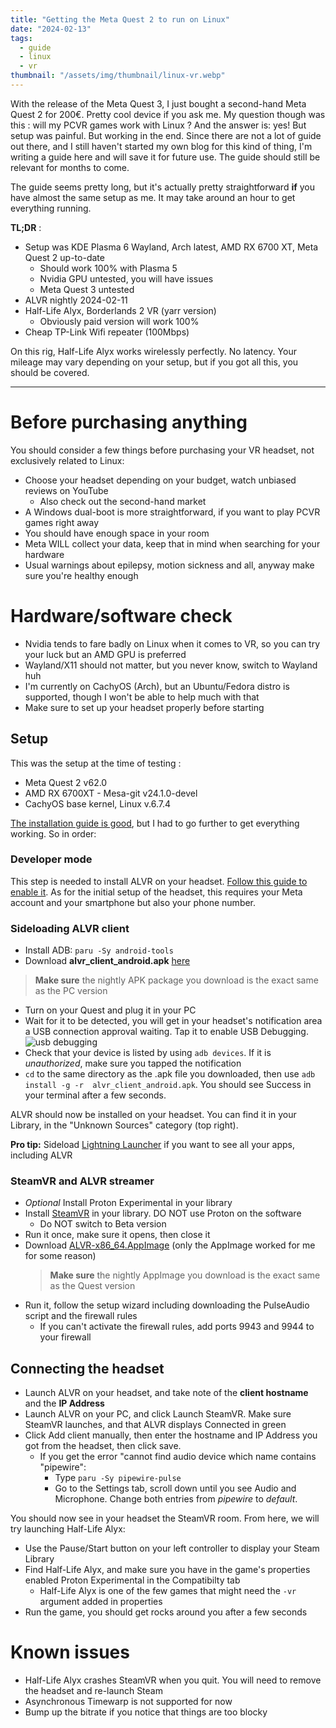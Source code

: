 ```yaml
---
title: "Getting the Meta Quest 2 to run on Linux"
date: "2024-02-13"
tags:
  - guide
  - linux
  - vr
thumbnail: "/assets/img/thumbnail/linux-vr.webp"
---
```


With the release of the Meta Quest 3, I just bought a second-hand Meta Quest 2 for 200€. Pretty cool device if you ask me. My question though was this : will my PCVR games work with Linux ? And the answer is: yes! But setup was painful. But working in the end.
Since there are not a lot of guide out there, and I still haven't started my own blog for this kind of thing, I'm writing a guide here and will save it for future use. The guide should still be relevant for months to come.

The guide seems pretty long, but it's actually pretty straightforward **if** you have almost the same setup as me. It may take around an hour to get everything running.

**TL;DR** :

- Setup was KDE Plasma 6 Wayland, Arch latest, AMD RX 6700 XT, Meta Quest 2 up-to-date
  - Should work 100% with Plasma 5
  - Nvidia GPU untested, you will have issues
  - Meta Quest 3 untested
- ALVR nightly 2024-02-11
- Half-Life Alyx, Borderlands 2 VR (yarr version)
  - Obviously paid version will work 100%
- Cheap TP-Link Wifi repeater (100Mbps)

On this rig, Half-Life Alyx works wirelessly perfectly. No latency.
Your mileage may vary depending on your setup, but if you got all this, you should be covered.

---

# Before purchasing anything

You should consider a few things before purchasing your VR headset, not exclusively related to Linux:

- Choose your headset depending on your budget, watch unbiased reviews on YouTube
  - Also check out the second-hand market
- A Windows dual-boot is more straightforward, if you want to play PCVR games right away
- You should have enough space in your room
- Meta WILL collect your data, keep that in mind when searching for your hardware
- Usual warnings about epilepsy, motion sickness and all, anyway make sure you're healthy enough

# Hardware/software check

- Nvidia tends to fare badly on Linux when it comes to VR, so you can try your luck but an AMD GPU is preferred
- Wayland/X11 should not matter, but you never know, switch to Wayland huh
- I'm currently on CachyOS (Arch), but an Ubuntu/Fedora distro is supported, though I won't be able to help much with that
- Make sure to set up your headset properly before starting

## Setup

This was the setup at the time of testing :

- Meta Quest 2 v62.0
- AMD RX 6700XT - Mesa-git v24.1.0-devel
- CachyOS base kernel, Linux v.6.7.4

[The installation guide is good](https://github.com/alvr-org/ALVR/wiki/Installation-guide), but I had to go further to get everything working. So in order:

### Developer mode

This step is needed to install ALVR on your headset. [Follow this guide to enable it](https://aixr.org/insights/how-to-enable-developer-mode-on-oculus-quest-2/).
As for the initial setup of the headset, this requires your Meta account and your smartphone but also your phone number.

### Sideloading ALVR client

- Install ADB: `paru -Sy android-tools`
- Download **alvr_client_android.apk** [here](https://github.com/alvr-org/ALVR-nightly/releases)

> **Make sure** the nightly APK package you download is the exact same as the PC version

- Turn on your Quest and plug it in your PC
- Wait for it to be detected, you will get in your headset's notification area a USB connection approval waiting. Tap it to enable USB Debugging.
  ![usb debugging](https://img.itch.zone/aW1nLzE0Njc1NjY2LmpwZw==/original/dLFJVP.jpg)
- Check that your device is listed by using `adb devices`. If it is _unauthorized_, make sure you tapped the notification
- `cd` to the same directory as the .apk file you downloaded, then use `adb install -g -r  alvr_client_android.apk`. You should see Success in your terminal after a few seconds.

ALVR should now be installed on your headset. You can find it in your Library, in the "Unknown Sources" category (top right).

**Pro tip:** Sideload [Lightning Launcher](https://github.com/threethan/LightningLauncher/releases/tag/7.1.1) if you want to see all your apps, including ALVR

### SteamVR and ALVR streamer

- _Optional_ Install Proton Experimental in your library
- Install [SteamVR](steam://launch/250820/Dialog) in your library. DO NOT use Proton on the software
  - Do NOT switch to Beta version
- Run it once, make sure it opens, then close it
- Download [ALVR-x86_64.AppImage](https://github.com/alvr-org/ALVR-nightly/releases) (only the AppImage worked for me for some reason)
  > **Make sure** the nightly AppImage you download is the exact same as the Quest version
- Run it, follow the setup wizard including downloading the PulseAudio script and the firewall rules
  - If you can't activate the firewall rules, add ports 9943 and 9944 to your firewall

## Connecting the headset

- Launch ALVR on your headset, and take note of the **client hostname** and the **IP Address**
- Launch ALVR on your PC, and click Launch SteamVR. Make sure SteamVR launches, and that ALVR displays Connected in green
- Click Add client manually, then enter the hostname and IP Address you got from the headset, then click save.
  - If you get the error "cannot find audio device which name contains "pipewire":
    - Type `paru -Sy pipewire-pulse`
    - Go to the Settings tab, scroll down until you see Audio and Microphone. Change both entries from _pipewire_ to _default_.

You should now see in your headset the SteamVR room.
From here, we will try launching Half-Life Alyx:

- Use the Pause/Start button on your left controller to display your Steam Library
- Find Half-Life Alyx, and make sure you have in the game's properties enabled Proton Experimental in the Compatibilty tab
  - Half-Life Alyx is one of the few games that might need the `-vr` argument added in properties
- Run the game, you should get rocks around you after a few seconds

# Known issues

- Half-Life Alyx crashes SteamVR when you quit. You will need to remove the headset and re-launch Steam
- Asynchronous Timewarp is not supported for now
- Bump up the bitrate if you notice that things are too blocky
